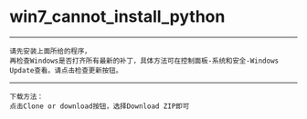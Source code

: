 # win7_cannot_install_python
***
    请先安装上面所给的程序，
    再检查Windows是否打齐所有最新的补丁，具体方法可在控制面板-系统和安全-Windows Update查看。请点击检查更新按钮。
***
    下载方法：
    点击Clone or download按钮，选择Download ZIP即可
